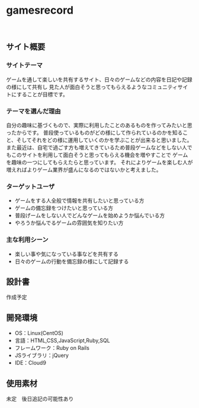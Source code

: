 # gamesrecord
​
## サイト概要
### サイトテーマ
ゲームを通して楽しいを共有するサイト、日々のゲームなどの内容を日記や記録の様にして共有し
見た人が面白そうと思ってもらえるようなコミュニティサイトにすることが目標です。
​
### テーマを選んだ理由
自分の趣味に基づくもので、実際に利用したことのあるものを作ってみたいと思ったからです。
普段使っているものがどの様にして作られているのかを知ること、そしてそれをどの様に運用していくのかを学ぶことが出来ると思いました。
また最近は、自宅で過ごす方も増えてきているため普段ゲームなどをしない人でもこのサイトを利用して面白そうと思ってもらえる機会を増やすことで
ゲームを趣味の一つにしてもらえたらと思っています。
それによりゲームを楽しむ人が増えればよりゲーム業界が盛んになるのではないかと考えました。
​
### ターゲットユーザ
* ゲームをする人全般で情報を共有したいと思っている方
* ゲームの備忘録をつけたいと思っている方
* 普段げームをしない人でどんなゲームを始めようか悩んでいる方
* やろうか悩んでるゲームの雰囲気を知りたい方
​
### 主な利用シーン
* 楽しい事や気になっている事などを共有する
* 日々のゲームの行動を備忘録の様にして記録する
​
## 設計書
作成予定
​
## 開発環境
- OS：Linux(CentOS)
- 言語：HTML,CSS,JavaScript,Ruby,SQL
- フレームワーク：Ruby on Rails
- JSライブラリ：jQuery
- IDE：Cloud9
​
## 使用素材
未定　後日追記の可能性あり